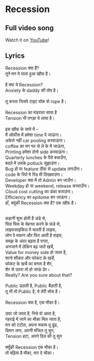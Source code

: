 # Recession

## Full video song 
Watch it on [YouTube](https://youtu.be/IOcGS4D1tM0)! 

## Lyrics
Recession क्या हैं? <br/>
तूने मन मे पाला हुआ खौफ है। <br/>
<br/>
है क्या ये Recession? <br/>
Anxiety के daddy की तोप है। <br/>
<br/>
तू करता जिसपे टाइट वॉक वो rope है। <br/>
<br/>
Recession का मंडराता साया है <br/> 
Tension भी तगड़ा ये लाया है। <br/>
<br/>
इस खौफ के साये में – <br/>
मैं ऑफीस में हमेशा time पे जाऊंगा। <br/>
अकेले नहीं car pooling करवाऊंगा। <br/>
coffee का मग घर से ले के मै जाऊंगा, <br/>
Printing हमेशा दोनो side करवाऊंगा। <br/>
Quarterly lunches के पैसे बचाउँगा, <br/>
बदले में उसके potluck सुझाउंगा। <br/>
Bug हो या feature ठीक से update लगाउँगा। <br/> 
code के रिपो मे रिड मी लिखवाउंगा। <br/>
Developer क्या मै तो Admin बन जाउँगा। <br/>
Weekday हो या weekend, release करवाउँगा। <br/>
Cloud cost cutting का डंका बजाउंगा। <br/>
Efficiency का epitome बन जाऊंगा। <br/>
हाँ, क्यूंकी Recession क्या है? एक खौफ है। <br/>
<br/>

कहानी शुरू होती है अंडे से, <br/>
घिस घिस के मेहनत करने के फंडे से, <br/>
लाइफसाइकिल में चलती है लाइफ, <br/>
लोन पे मकान और फिर आती है वाइफ, <br/>
समझ के अंदर बढ़ता है पगार, <br/>
अनजाने में लेकिन बढ़ जातें खर्चे, <br/>
Value for money side हो जाता है, <br/>
शानो शौकत और फोकट के खर्चे, <br/>
फोकट के खर्चे का बनता है शेर, <br/>
शेर से उतरा तो हो जाऊं ढेर। <br/>
Really? Are you sure about that? <br/> 
<br/>
Public उठाती है, Public बैठाती है, <br/> 
तू भी तो Public है, ये तेरी सोच है। <br/>
<br/>
Recession क्या है, एक मौका है। <br/>
<br/>
उपर जो जाता है, निचे वो आता है, <br/>
गहराई में जाने का मौका मिल जाता है, <br/>
मन को टटोल, अपना मकाम तू ढूंढ, <br/>
दिमाग लगा, अपनी मंजिल तू चून, <br/>
Tension हटा, अपने दिल की तू सुन <br/>
<br/>
क्यूँकी Recession एक मौका है। <br/>
तो बढ़िया है मौका, मार दे चौका। <br/>
